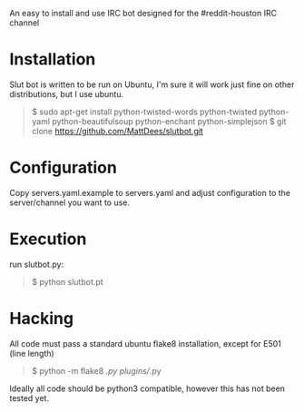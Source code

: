 An easy to install and use IRC bot designed for the #reddit-houston IRC channel

# Installation
Slut bot is written to be run on Ubuntu, I'm sure it will work just fine on other distributions, but I use ubuntu.

>    $ sudo apt-get install python-twisted-words python-twisted  python-yaml python-beautifulsoup python-enchant python-simplejson
>    $ git clone https://github.com/MattDees/slutbot.git

# Configuration

Copy servers.yaml.example to servers.yaml and adjust configuration to the server/channel you want to use.

# Execution

run slutbot.py:

>    $ python slutbot.pt

# Hacking

All code must pass a standard ubuntu flake8 installation, except for E501 (line length)

>    $ python -m flake8 *.py plugins/*.py

Ideally all code should be python3 compatible, however this has not been tested yet.